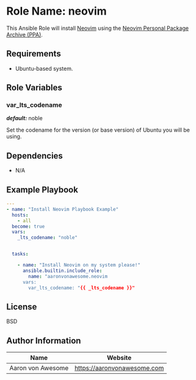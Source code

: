 # Role Name: neovim

This Ansible Role will install [Neovim](https://neovim.io/) using the [Neovim Personal Package Archive (PPA)](https://launchpad.net/~neovim-ppa/+archive/ubuntu/unstable).

## Requirements

- Ubuntu-based system.

## Role Variables

### var_lts_codename

***default:*** noble

Set the codename for the version (or base version) of Ubuntu you will be using.

## Dependencies

- N/A

## Example Playbook

```yaml
---
- name: "Install Neovim Playbook Example"
  hosts:
    - all
  become: true
  vars:
    _lts_codename: "noble"


  tasks:

    - name: "Install Neovim on my system please!"
      ansible.builtin.include_role:
        name: "aaronvonawesome.neovim
      vars:
        var_lts_codename: "{{ _lts_codename }}"
```

## License

BSD

## Author Information

| Name | Website |
| --  | -- |
| Aaron von Awesome | https://aaronvonawesome.com |
